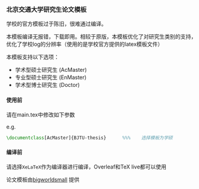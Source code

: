 ### 北京交通大学研究生论文模板

学校的官方模板过于陈旧，很难通过编译。

本模板编译无报错，下载即用。相较于原版，本模板优化了对研究生类别的支持，优化了学校log的分辨率（使用的是学校官方提供的latex模板文件）

本模板支持以下选项：
- 学术型硕士研究生 (AcMaster)
- 专业型硕士研究生 (EnMaster)
- 学术型博士研究生 (Doctor)

#### 使用前
请在main.tex中修改如下参数

e.g.
```latex
\documentclass[AcMaster]{BJTU-thesis}      %%%    选择模板为学硕
```

#### 编译前
请选择`XeLaTeX`作为编译器进行编译，Overleaf和TeX live都可以使用

论文模板由[bigworldsmall](https://github.com/bigworldsmall) 提供
